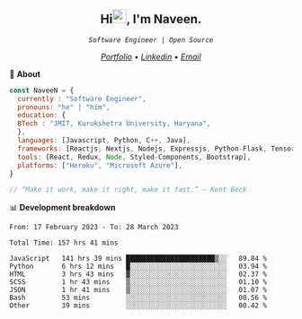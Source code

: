 <h2 align="center">Hi<img src="https://media.giphy.com/media/hvRJCLFzcasrR4ia7z/giphy.gif" width="25px" height="25px">, I'm Naveen.
</h2>


<p align="center"><code><em>Software Engineer | Open Source</em></code></p>


<p align="center">
  <a href="https://naveen8801.github.io/portfolio/"><em>Portfolio</em></a> •
  <a href="https://www.linkedin.com/in/naveen-kumar-6777881ab/"><em>Linkedin</em></a> •
<!--   <a href="https://twitter.com/naveen_8801"><em>Twitter</em></a> • -->
  <a href="mailto:naveensharma10d@gmail.com"><em>Email</em></a>
</p>

👋 **About**

```javascript
const NaveeN = {
  currently : "Software Engineer",
  pronouns: "he" | "him",
  education: {
  BTech : "JMIT, Kurukshetra University, Haryana",
  },
  languages: [Javascript, Python, C++, Java],
  frameworks: [Reactjs, Nextjs, Nodejs, Expressjs, Python-Flask, Tensorflow],
  tools: [React, Redux, Node, Styled-Components, Bootstrap],
  platforms: ["Heroku", "Microsoft Azure"],
}

// “Make it work, make it right, make it fast.” – Kent Beck

```


📊 **Development breakdown**

<!--START_SECTION:stats-->

```text
From: 17 February 2023 - To: 28 March 2023

Total Time: 157 hrs 41 mins

JavaScript   141 hrs 39 mins ██████████████████████▒░░   89.84 %
Python       6 hrs 12 mins   █░░░░░░░░░░░░░░░░░░░░░░░░   03.94 %
HTML         3 hrs 43 mins   ▓░░░░░░░░░░░░░░░░░░░░░░░░   02.37 %
SCSS         1 hr 43 mins    ▒░░░░░░░░░░░░░░░░░░░░░░░░   01.10 %
JSON         1 hr 41 mins    ▒░░░░░░░░░░░░░░░░░░░░░░░░   01.07 %
Bash         53 mins         ░░░░░░░░░░░░░░░░░░░░░░░░░   00.56 %
Other        39 mins         ░░░░░░░░░░░░░░░░░░░░░░░░░   00.42 %
```

<!--END_SECTION:stats-->


